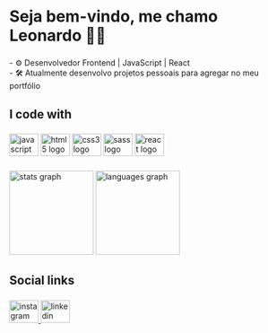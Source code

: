 <h1 align="left">Seja bem-vindo, me chamo Leonardo 👊🏼</h1>

###

<p align="left">- ⚙ Desenvolvedor Frontend | JavaScript | React<br>- 🛠 Atualmente desenvolvo projetos pessoais para agregar no meu portfólio</p>

###

<h2 align="left">I code with</h2>

###

<div align="left">
  <img src="https://cdn.jsdelivr.net/gh/devicons/devicon/icons/javascript/javascript-original.svg" height="40" width="52" alt="javascript logo"  />
  <img src="https://cdn.jsdelivr.net/gh/devicons/devicon/icons/html5/html5-original.svg" height="40" width="52" alt="html5 logo"  />
  <img src="https://cdn.jsdelivr.net/gh/devicons/devicon/icons/css3/css3-original.svg" height="40" width="52" alt="css3 logo"  />
  <img src="https://cdn.jsdelivr.net/gh/devicons/devicon/icons/sass/sass-original.svg" height="40" width="52" alt="sass logo"  />
  <img src="https://cdn.jsdelivr.net/gh/devicons/devicon/icons/react/react-original.svg" height="40" width="52" alt="react logo"  />
</div>

###

<div align="left">
  <img src="https://github-readme-stats-git-masterrstaa-rickstaa.vercel.app/api?username=andradeleo" height="150" alt="stats graph"  />
  <img src="https://github-readme-stats-git-masterrstaa-rickstaa.vercel.app/api?username=andradeleo" height="150" alt="languages graph"  />
</div>

###

<h2 align="left">Social links</h2>

###

<div align="left">
  <a href="https://www.instagram.com/_andradleuu/" target="_blank">
    <img src="https://raw.githubusercontent.com/maurodesouza/profile-readme-generator/master/src/assets/icons/social/instagram/default.svg" width="52" height="40" alt="instagram logo"  />
  </a>
  <a href="https://www.linkedin.com/in/leonardo-andrade-905437236/" target="_blank">
  <img src="https://raw.githubusercontent.com/maurodesouza/profile-readme-generator/master/src/assets/icons/social/linkedin/default.svg" width="52" height="40" alt="linkedin logo"  />
  </a>
</div>

###
